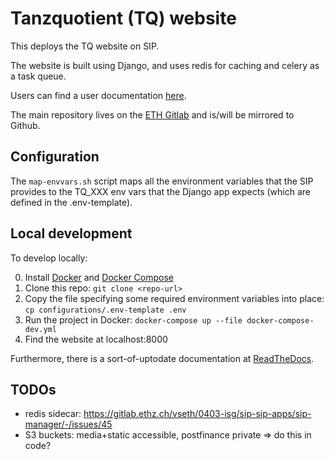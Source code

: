 # Tanzquotient (TQ) website

This deploys the TQ website on SIP.

The website is built using Django, and uses redis for caching and celery as a
task queue.

Users can find a user documentation [here][RTD-user].

The main repository lives on the [ETH Gitlab][eth-gitlab] and is/will be
mirrored to Github.

## Configuration

The `map-envvars.sh` script maps all the environment variables that the SIP
provides to the TQ_XXX env vars that the Django app expects (which are defined
in the .env-template).

## Local development

To develop locally:

0. Install [Docker][docker] and [Docker Compose][docker-compose]
1. Clone this repo: `git clone <repo-url>`
2. Copy the file specifying some required environment variables into place: `cp configurations/.env-template .env`
3. Run the project in Docker: `docker-compose up --file docker-compose-dev.yml`
4. Find the website at localhost:8000

Furthermore, there is a sort-of-uptodate documentation at [ReadTheDocs][RTD].

## TODOs

* redis sidecar: https://gitlab.ethz.ch/vseth/0403-isg/sip-sip-apps/sip-manager/-/issues/45
* S3 buckets: media+static accessible, postfinance private => do this in code?


[eth-gitlab]: https://gitlab.ethz.ch/vseth/0500-kom/0519-tq/website
[docker]: https://docs.docker.com/engine/install/
[docker-compose]: https://docs.docker.com/compose/install/
[github]: https://github.com/tanzquotient/tq_website
[RTD]: https://tq-website.readthedocs.io/en/latest/
[RTD-user]: https://tq-website.readthedocs.io/en/latest/introduction/non_programmer_howto.html

